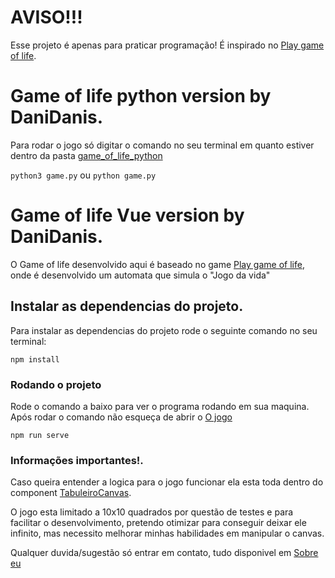 # AVISO!!!

Esse projeto é apenas para praticar programação! É inspirado no [Play game of life](https://playgameoflife.com/).

# Game of life python version by DaniDanis.

Para rodar o jogo só digitar o comando no seu terminal em quanto estiver dentro da pasta [game_of_life_python](/game_of_life_python/)

`python3 game.py`
ou
`python game.py`

# Game of life Vue version by DaniDanis.

O Game of life desenvolvido aqui é baseado no game [Play game of life](https://playgameoflife.com/), onde é desenvolvido um automata que simula o "Jogo da vida"

## Instalar as dependencias do projeto.

Para instalar as dependencias do projeto rode o seguinte comando no seu terminal:
```
npm install
```

### Rodando o projeto

Rode o comando a baixo para ver o programa rodando em sua maquina.
Após rodar o comando não esqueça de abrir o [O jogo](http://localhost:8080/)
```
npm run serve
```

### Informações importantes!.

Caso queira entender a logica para o jogo funcionar ela esta toda dentro do component [TabuleiroCanvas](src/components/TabuleiroCanvas.vue).

O jogo esta limitado a 10x10 quadrados por questão de testes e para facilitar o desenvolvimento, pretendo otimizar para conseguir deixar ele infinito, mas necessito melhorar minhas habilidades em manipular o canvas.

Qualquer duvida/sugestão só entrar em contato, tudo disponivel em [Sobre eu](https://danidanis.github.io/)


